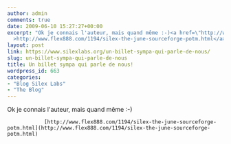 ```yaml
---
author: admin
comments: true
date: 2009-06-10 15:27:27+00:00
excerpt: "Ok je connais l'auteur, mais quand même :-)<a href=\"http://www.flex888.com/1194/silex-the-june-sourceforge-potm.html\"\
  >http://www.flex888.com/1194/silex-the-june-sourceforge-potm.html</a>"
layout: post
link: https://www.silexlabs.org/un-billet-sympa-qui-parle-de-nous/
slug: un-billet-sympa-qui-parle-de-nous
title: Un billet sympa qui parle de nous!
wordpress_id: 663
categories:
- "Blog Silex Labs"
- "The Blog"
---
```


Ok je connais l'auteur, mais quand même :-)

				[http://www.flex888.com/1194/silex-the-june-sourceforge-potm.html](http://www.flex888.com/1194/silex-the-june-sourceforge-potm.html)

